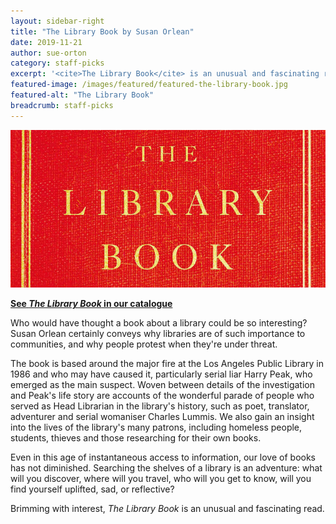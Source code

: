 ```yaml
---
layout: sidebar-right
title: "The Library Book by Susan Orlean"
date: 2019-11-21
author: sue-orton
category: staff-picks
excerpt: '<cite>The Library Book</cite> is an unusual and fascinating read.'
featured-image: /images/featured/featured-the-library-book.jpg
featured-alt: "The Library Book"
breadcrumb: staff-picks
---
```


![The Library Book](/images/featured/featured-the-library-book.jpg)

**[See <cite>The Library Book</cite> in our catalogue](https://suffolk.spydus.co.uk/cgi-bin/spydus.exe/ENQ/OPAC/BIBENQ?BRN=2487337)**

Who would have thought a book about a library could be so interesting? Susan Orlean certainly conveys why libraries are of such importance to communities, and why people protest when they're under threat.

The book is based around the major fire at the Los Angeles Public Library in 1986 and who may have caused it, particularly serial liar Harry Peak, who emerged as the main suspect. Woven between details of the investigation and Peak's life story are accounts of the wonderful parade of people who served as Head Librarian in the library's history, such as poet, translator, adventurer and serial womaniser Charles Lummis. We also gain an insight into the lives of the library's many patrons, including homeless people, students, thieves and those researching for their own books.

Even in this age of instantaneous access to information, our love of books has not diminished. Searching the shelves of a library is an adventure: what will you discover, where will you travel, who will you get to know, will you find yourself uplifted, sad, or reflective?

Brimming with interest, <cite>The Library Book</cite> is an unusual and fascinating read.
